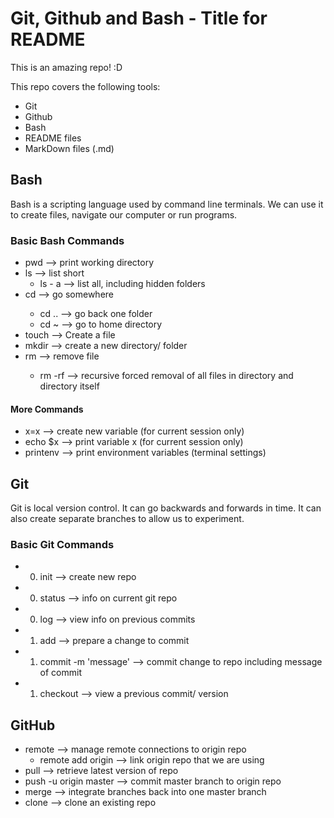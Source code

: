# Git, Github and Bash  - Title for README

This is an amazing repo! :D

This repo covers the following tools:
- Git
- Github
- Bash
- README files
- MarkDown files (.md)

## Bash
Bash is a scripting language used by command line terminals.
We can use it to create files, navigate our computer or run programs.

### Basic Bash Commands

- pwd --> print working directory
- ls --> list short
  - ls - a --> list all, including hidden folders
- cd <directory> --> go somewhere
  - cd .. --> go back one folder
  - cd ~ --> go to home directory
- touch <filename> --> Create a file
- mkdir <name> --> create a new directory/ folder
- rm <file> --> remove file
  - rm -rf <directory> --> recursive forced removal of all files in directory and directory itself

#### More Commands

- x=x --> create new variable (for current session only)
- echo $x --> print variable x (for current session only)
- printenv --> print environment variables (terminal settings)

## Git
Git is local version control.
It can go backwards and forwards in time.
It can also create separate branches to allow us to experiment.

### Basic Git Commands

- 0) init --> create new repo
- 0) status --> info on current git repo
- 0) log --> view info on previous commits

- 1) add --> prepare a change to commit
- 1) commit -m 'message' --> commit change to repo including message of commit
- 1) checkout --> view a previous commit/ version

## GitHub

- remote --> manage remote connections to origin repo
  - remote add origin --> link origin repo that we are using
- pull --> retrieve latest version of repo
- push -u origin master --> commit master branch to origin repo
- merge --> integrate branches back into one master branch
- clone --> clone an existing repo
